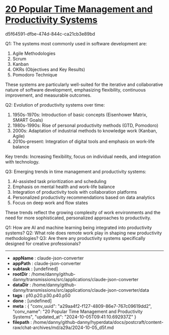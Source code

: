 # [20 Popular Time Management and Productivity Systems](https://claude.ai/chat/a29aa4f2-f127-4809-86e7-767c09619dd2)

d5f64591-dfbe-474d-844c-ca21cb3e89bd

 Q1: The systems most commonly used in software development are:

1. Agile Methodologies
2. Scrum
3. Kanban
4. OKRs (Objectives and Key Results)
5. Pomodoro Technique

These systems are particularly well-suited for the iterative and collaborative nature of software development, emphasizing flexibility, continuous improvement, and measurable outcomes.

Q2: Evolution of productivity systems over time:

1. 1950s-1970s: Introduction of basic concepts (Eisenhower Matrix, SMART Goals)
2. 1980s-1990s: Rise of personal productivity methods (GTD, Pomodoro)
3. 2000s: Adaptation of industrial methods to knowledge work (Kanban, Agile)
4. 2010s-present: Integration of digital tools and emphasis on work-life balance

Key trends: Increasing flexibility, focus on individual needs, and integration with technology.

Q3: Emerging trends in time management and productivity systems:

1. AI-assisted task prioritization and scheduling
2. Emphasis on mental health and work-life balance
3. Integration of productivity tools with collaboration platforms
4. Personalized productivity recommendations based on data analytics
5. Focus on deep work and flow states

These trends reflect the growing complexity of work environments and the need for more sophisticated, personalized approaches to productivity.

Q1: How are AI and machine learning being integrated into productivity systems?
Q2: What role does remote work play in shaping new productivity methodologies?
Q3: Are there any productivity systems specifically designed for creative professionals?

---

* **appName** : claude-json-converter
* **appPath** : claude-json-converter
* **subtask** : [undefined]
* **rootDir** : /home/danny/github-danny/transmissions/src/applications/claude-json-converter
* **dataDir** : /home/danny/github-danny/transmissions/src/applications/claude-json-converter/data
* **tags** : p10.p20.p30.p40.p50
* **done** : [undefined]
* **meta** : {
  "conv_uuid": "a29aa4f2-f127-4809-86e7-767c09619dd2",
  "conv_name": "20 Popular Time Management and Productivity Systems",
  "updated_at": "2024-10-05T09:41:10.692937Z"
}
* **filepath** : /home/danny/github-danny/hyperdata/docs/postcraft/content-raw/chat-archives/md/a29a/2024-10-05_d5f.md